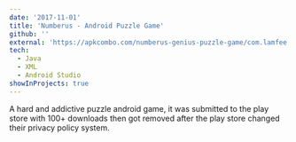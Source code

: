 ```yaml
---
date: '2017-11-01'
title: 'Numberus - Android Puzzle Game'
github: ''
external: 'https://apkcombo.com/numberus-genius-puzzle-game/com.lamfee.lamine.numberus'
tech:
  - Java
  - XML
  - Android Studio
showInProjects: true
---
```


A hard and addictive puzzle android game, it was submitted to the play store with 100+ downloads then got removed after the play store changed their privacy policy system.
